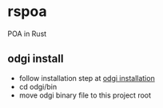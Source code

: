 # rspoa
POA in Rust

## odgi install
- follow installation step at [odgi installation](https://pangenome.github.io/odgi.github.io/rst/installation.html)
- cd odgi/bin
- move odgi binary file to this project root